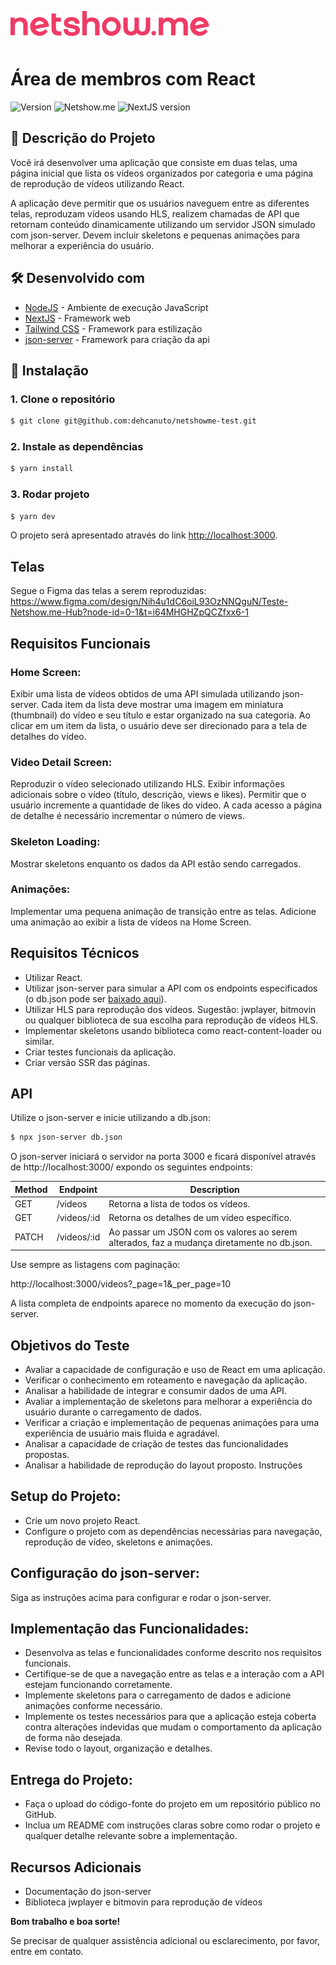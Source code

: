 ![Netshow.me](.github/netshowme-logo.svg)

# Área de membros com React

![Version](https://img.shields.io/badge/1.0.0-beta?label=version)
![Netshow.me](https://img.shields.io/badge/powered_by-Netshow.me-EF3B66)
![NextJS version](https://img.shields.io/badge/NextJS-15.0.1-black?style=flat-square&logo=next.js&logoColor=white)

## 📖 Descrição do Projeto

Você irá desenvolver uma aplicação que consiste em duas telas, uma página inicial que lista os vídeos organizados por categoria e uma página de reprodução de vídeos utilizando React.

A aplicação deve permitir que os usuários naveguem entre as diferentes telas, reproduzam vídeos usando HLS, realizem chamadas de API que retornam conteúdo dinamicamente utilizando um servidor JSON simulado com json-server. Devem incluir skeletons e pequenas animações para melhorar a experiência do usuário.

## 🛠️ Desenvolvido com

*  [NodeJS](https://nodejs.org/en/docs/) - Ambiente de execução JavaScript
*  [NextJS](https://nextjs.org/docs) - Framework web
*  [Tailwind CSS](https://tailwindcss.com/docs) - Framework para estilização
*  [json-server](https://github.com/typicode/json-server) - Framework para criação da api

## 🚀 Instalação

### 1. Clone o repositório

```bash
$ git clone git@github.com:dehcanuto/netshowme-test.git
```

### 2. Instale as dependências

```bash
$ yarn install
```

### 3. Rodar projeto

```bash
$ yarn dev
```

O projeto será apresentado através do link [http://localhost:3000](http://localhost:3000).

## Telas

Segue o Figma das telas a serem reproduzidas: https://www.figma.com/design/Nih4u1dC6oiL93OzNNQguN/Teste-Netshow.me-Hub?node-id=0-1&t=i64MHGHZpQCZfxx6-1

## Requisitos Funcionais

### Home Screen:

Exibir uma lista de vídeos obtidos de uma API simulada utilizando json-server.
Cada item da lista deve mostrar uma imagem em miniatura (thumbnail) do vídeo e seu título e estar organizado na sua categoria.
Ao clicar em um item da lista, o usuário deve ser direcionado para a tela de detalhes do vídeo.

### Video Detail Screen:

Reproduzir o vídeo selecionado utilizando HLS.
Exibir informações adicionais sobre o vídeo (título, descrição, views e likes).
Permitir que o usuário incremente a quantidade de likes do vídeo.
A cada acesso a página de detalhe é necessário incrementar o número de views.

### Skeleton Loading:

Mostrar skeletons enquanto os dados da API estão sendo carregados.

### Animações:

Implementar uma pequena animação de transição entre as telas.
Adicione uma animação ao exibir a lista de vídeos na Home Screen.

## Requisitos Técnicos
- Utilizar React.
- Utilizar json-server para simular a API com os endpoints especificados (o db.json pode ser [baixado aqui](https://drive.google.com/file/d/131Dgf_RTnF1idZQd-vb7-hQjWHIc9Vij/view?usp=drive_link)).
- Utilizar HLS para reprodução dos vídeos. Sugestão: jwplayer, bitmovin ou qualquer biblioteca de sua escolha para reprodução de vídeos HLS.
- Implementar skeletons usando biblioteca como react-content-loader ou similar.
- Criar testes funcionais da aplicação.
- Criar versão SSR das páginas.

## API

Utilize o json-server e inicie utilizando a db.json:

```bash
$ npx json-server db.json
```

O json-server iniciará o servidor na porta 3000 e ficará disponível através de http://localhost:3000/ 
expondo os seguintes endpoints:

|  Method | Endpoint    | Description |
| ------- | ----------- | ----------- |
|   GET   | /videos     | Retorna a lista de todos os vídeos. |
|   GET   | /videos/:id | Retorna os detalhes de um vídeo específico. |
|  PATCH  | /videos/:id | Ao passar um JSON com os valores ao serem alterados, faz a mudança diretamente no db.json. |

Use sempre as listagens com paginação:

http://localhost:3000/videos?_page=1&_per_page=10

A lista completa de endpoints aparece no momento da execução do json-server.

## Objetivos do Teste

- Avaliar a capacidade de configuração e uso de React em uma aplicação.
- Verificar o conhecimento em roteamento e navegação da aplicação.
- Analisar a habilidade de integrar e consumir dados de uma API.
- Avaliar a implementação de skeletons para melhorar a experiência do usuário durante o carregamento de dados.
- Verificar a criação e implementação de pequenas animações para uma experiência de usuário mais fluida e agradável.
- Analisar a capacidade de criação de testes das funcionalidades propostas.
- Analisar a habilidade de reprodução do layout proposto.
Instruções

## Setup do Projeto:

- Crie um novo projeto React.
- Configure o projeto com as dependências necessárias para navegação, reprodução de vídeo, skeletons e animações.

## Configuração do json-server:

Siga as instruções acima para configurar e rodar o json-server.

## Implementação das Funcionalidades:

- Desenvolva as telas e funcionalidades conforme descrito nos requisitos funcionais.
- Certifique-se de que a navegação entre as telas e a interação com a API estejam funcionando corretamente.
- Implemente skeletons para o carregamento de dados e adicione animações conforme necessário.
- Implemente os testes necessários para que a aplicação esteja coberta contra alterações indevidas que mudam o comportamento da aplicação de forma não desejada.
- Revise todo o layout, organização e detalhes.

## Entrega do Projeto:

- Faça o upload do código-fonte do projeto em um repositório público no GitHub.
- Inclua um README com instruções claras sobre como rodar o projeto e qualquer detalhe relevante sobre a implementação.

## Recursos Adicionais
- Documentação do json-server
- Biblioteca jwplayer e bitmovin para reprodução de vídeos

**Bom trabalho e boa sorte!**

Se precisar de qualquer assistência adicional ou esclarecimento, por favor, entre em contato.